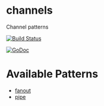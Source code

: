# channels

Channel patterns

[![Build Status](https://travis-ci.org/lestrrat-go/channels.png?branch=master)](https://travis-ci.org/lestrrat-go/channels)

[![GoDoc](https://godoc.org/github.com/lestrrat-go/channels?status.svg)](https://godoc.org/github.com/lestrrat-go/channels)

# Available Patterns

* [fanout](./fanout)
* [pipe](./pipe)

